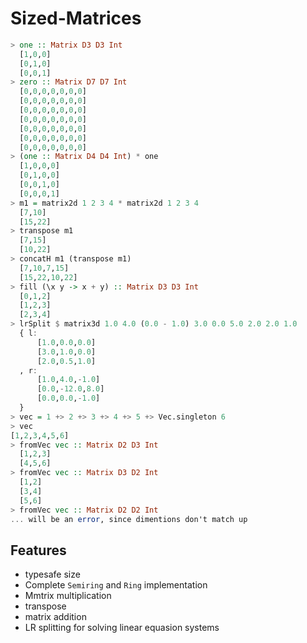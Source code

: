 Sized-Matrices
====

```purescript
> one :: Matrix D3 D3 Int
  [1,0,0]
  [0,1,0]
  [0,0,1]
> zero :: Matrix D7 D7 Int
  [0,0,0,0,0,0,0]
  [0,0,0,0,0,0,0]
  [0,0,0,0,0,0,0]
  [0,0,0,0,0,0,0]
  [0,0,0,0,0,0,0]
  [0,0,0,0,0,0,0]
  [0,0,0,0,0,0,0]
> (one :: Matrix D4 D4 Int) * one
  [1,0,0,0]
  [0,1,0,0]
  [0,0,1,0]
  [0,0,0,1]
> m1 = matrix2d 1 2 3 4 * matrix2d 1 2 3 4 
  [7,10]
  [15,22]
> transpose m1
  [7,15]
  [10,22]
> concatH m1 (transpose m1)
  [7,10,7,15]
  [15,22,10,22]
> fill (\x y -> x + y) :: Matrix D3 D3 Int
  [0,1,2]
  [1,2,3]
  [2,3,4]
> lrSplit $ matrix3d 1.0 4.0 (0.0 - 1.0) 3.0 0.0 5.0 2.0 2.0 1.0
  { l:
      [1.0,0.0,0.0]
      [3.0,1.0,0.0]
      [2.0,0.5,1.0]
  , r:
      [1.0,4.0,-1.0]
      [0.0,-12.0,8.0]
      [0.0,0.0,-1.0]
  }
> vec = 1 +> 2 +> 3 +> 4 +> 5 +> Vec.singleton 6
> vec
[1,2,3,4,5,6]
> fromVec vec :: Matrix D2 D3 Int
  [1,2,3]
  [4,5,6]
> fromVec vec :: Matrix D3 D2 Int
  [1,2]
  [3,4]
  [5,6]
> fromVec vec :: Matrix D2 D2 Int
... will be an error, since dimentions don't match up
```

Features
-- 

- typesafe size
- Complete `Semiring` and `Ring` implementation
- Mmtrix multiplication
- transpose
- matrix addition
- LR splitting for solving linear equasion systems